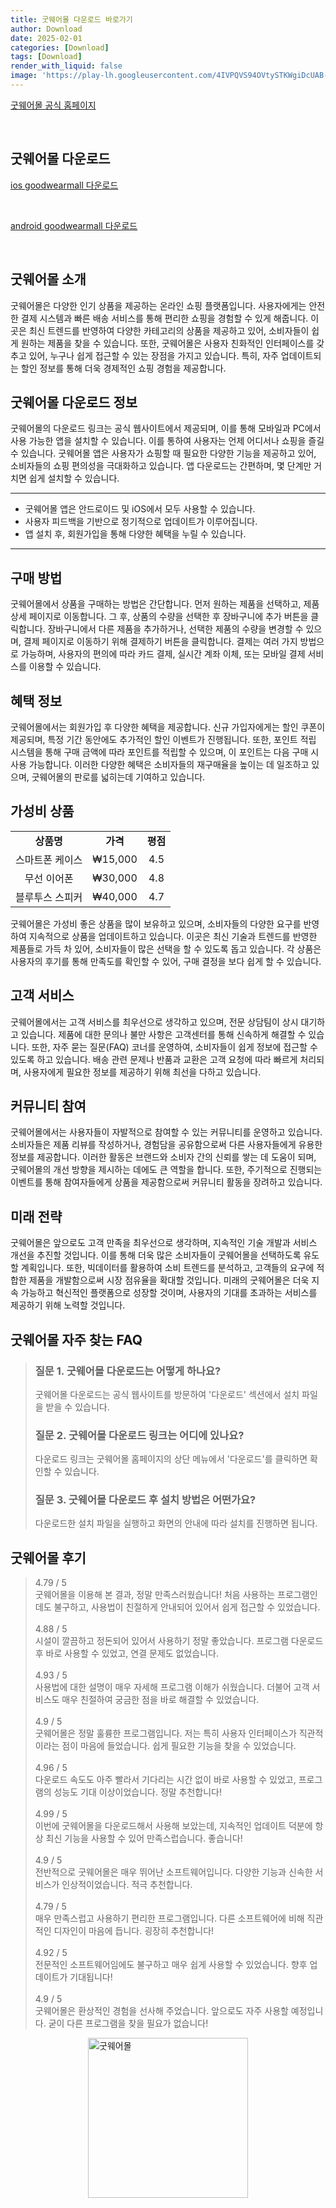 ```yaml
---
title: 굿웨어몰 다운로드 바로가기
author: Download
date: 2025-02-01
categories: [Download]
tags: [Download]
render_with_liquid: false
image: 'https://play-lh.googleusercontent.com/4IVPQVS94OVtySTKWgiDcUAB-YPodsxxA2lhVJJAggJ-n5i2hSgrgvd-iZJS6hSqP4qJ=s256-rw'
---
```

<p><a class='click-button' title='굿웨어몰' href='https://www.goodwearmall.com/m/?srsltid=AfmBOorK6CXMVN9fC9B2EG08Imo4_UyEWDH8JEhIQpCVNic6MkfH70eD' rel='nofollow'>굿웨어몰 공식 홈페이지</a></p><br>
<h2 id='굿웨어몰_다운로드'>굿웨어몰 다운로드</h2>
<p><a class="click-button ios" title="goodwearmall 다운로드" href="https://apps.apple.com/kr/app/%EA%B5%BF%EC%9B%A8%EC%96%B4%EB%AA%B0/id1352952523" rel="nofollow">ios goodwearmall 다운로드</a></p><br>
<p><a class="click-button android" title="goodwearmall 다운로드" href="https://play.google.comhttps://play.google.com/store/apps/details?id=com.topten10mall.mallapp" rel="nofollow">android goodwearmall 다운로드</a></p><br>


<h2 id='굿웨어몰_소개'>굿웨어몰 소개</h2>

<p>굿웨어몰은 다양한 인기 상품을 제공하는 온라인 쇼핑 플랫폼입니다. 사용자에게는 안전한 결제 시스템과 빠른 배송 서비스를 통해 편리한 쇼핑을 경험할 수 있게 해줍니다. 이곳은 최신 트렌드를 반영하여 다양한 카테고리의 상품을 제공하고 있어, 소비자들이 쉽게 원하는 제품을 찾을 수 있습니다. 또한, 굿웨어몰은 사용자 친화적인 인터페이스를 갖추고 있어, 누구나 쉽게 접근할 수 있는 장점을 가지고 있습니다. 특히, 자주 업데이트되는 할인 정보를 통해 더욱 경제적인 쇼핑 경험을 제공합니다.</p>

<h2 id='굿웨어몰_다운로드_정보'>굿웨어몰 다운로드 정보</h2>

<p>굿웨어몰의 다운로드 링크는 공식 웹사이트에서 제공되며, 이를 통해 모바일과 PC에서 사용 가능한 앱을 설치할 수 있습니다. 이를 통하여 사용자는 언제 어디서나 쇼핑을 즐길 수 있습니다. 굿웨어몰 앱은 사용자가 쇼핑할 때 필요한 다양한 기능을 제공하고 있어, 소비자들의 쇼핑 편의성을 극대화하고 있습니다. 앱 다운로드는 간편하며, 몇 단계만 거치면 쉽게 설치할 수 있습니다.</p>

<hr />

<ul>
    <li>굿웨어몰 앱은 안드로이드 및 iOS에서 모두 사용할 수 있습니다.</li>
    <li>사용자 피드백을 기반으로 정기적으로 업데이트가 이루어집니다.</li>
    <li>앱 설치 후, 회원가입을 통해 다양한 혜택을 누릴 수 있습니다.</li>
</ul>

<hr />

<h2 id='구매_방법'>구매 방법</h2>

<p>굿웨어몰에서 상품을 구매하는 방법은 간단합니다. 먼저 원하는 제품을 선택하고, 제품 상세 페이지로 이동합니다. 그 후, 상품의 수량을 선택한 후 장바구니에 추가 버튼을 클릭합니다. 장바구니에서 다른 제품을 추가하거나, 선택한 제품의 수량을 변경할 수 있으며, 결제 페이지로 이동하기 위해 결제하기 버튼을 클릭합니다. 결제는 여러 가지 방법으로 가능하며, 사용자의 편의에 따라 카드 결제, 실시간 계좌 이체, 또는 모바일 결제 서비스를 이용할 수 있습니다.</p>

<h2 id='혜택_정보'>혜택 정보</h2>

<p>굿웨어몰에서는 회원가입 후 다양한 혜택을 제공합니다. 신규 가입자에게는 할인 쿠폰이 제공되며, 특정 기간 동안에도 추가적인 할인 이벤트가 진행됩니다. 또한, 포인트 적립 시스템을 통해 구매 금액에 따라 포인트를 적립할 수 있으며, 이 포인트는 다음 구매 시 사용 가능합니다. 이러한 다양한 혜택은 소비자들의 재구매율을 높이는 데 일조하고 있으며, 굿웨어몰의 판로를 넓히는데 기여하고 있습니다.</p>

<h2 id='가성비_상품'>가성비 상품</h2>

<table>
    <tr>
        <td style="text-align: center; height: 17px;"><b>상품명</b></td>
        <td style="text-align: center; height: 17px;"><b>가격</b></td>
        <td style="text-align: center; height: 17px;"><b>평점</b></td>
    </tr>
    <tr>
        <td style="text-align: center; height: 17px;">스마트폰 케이스</td>
        <td style="text-align: center; height: 17px;">₩15,000</td>
        <td style="text-align: center; height: 17px;">4.5</td>
    </tr>
    <tr>
        <td style="text-align: center; height: 17px;">무선 이어폰</td>
        <td style="text-align: center; height: 17px;">₩30,000</td>
        <td style="text-align: center; height: 17px;">4.8</td>
    </tr>
    <tr>
        <td style="text-align: center; height: 17px;">블루투스 스피커</td>
        <td style="text-align: center; height: 17px;">₩40,000</td>
        <td style="text-align: center; height: 17px;">4.7</td>
    </tr>
</table>

<p>굿웨어몰은 가성비 좋은 상품을 많이 보유하고 있으며, 소비자들의 다양한 요구를 반영하여 지속적으로 상품을 업데이트하고 있습니다. 이곳은 최신 기술과 트렌드를 반영한 제품들로 가득 차 있어, 소비자들이 많은 선택을 할 수 있도록 돕고 있습니다. 각 상품은 사용자의 후기를 통해 만족도를 확인할 수 있어, 구매 결정을 보다 쉽게 할 수 있습니다.</p>

<h2 id='고객_서비스'>고객 서비스</h2>

<p>굿웨어몰에서는 고객 서비스를 최우선으로 생각하고 있으며, 전문 상담팀이 상시 대기하고 있습니다. 제품에 대한 문의나 불만 사항은 고객센터를 통해 신속하게 해결할 수 있습니다. 또한, 자주 묻는 질문(FAQ) 코너를 운영하여, 소비자들이 쉽게 정보에 접근할 수 있도록 하고 있습니다. 배송 관련 문제나 반품과 교환은 고객 요청에 따라 빠르게 처리되며, 사용자에게 필요한 정보를 제공하기 위해 최선을 다하고 있습니다.</p>

<h2 id='커뮤니티_참여'>커뮤니티 참여</h2>

<p>굿웨어몰에서는 사용자들이 자발적으로 참여할 수 있는 커뮤니티를 운영하고 있습니다. 소비자들은 제품 리뷰를 작성하거나, 경험담을 공유함으로써 다른 사용자들에게 유용한 정보를 제공합니다. 이러한 활동은 브랜드와 소비자 간의 신뢰를 쌓는 데 도움이 되며, 굿웨어몰의 개선 방향을 제시하는 데에도 큰 역할을 합니다. 또한, 주기적으로 진행되는 이벤트를 통해 참여자들에게 상품을 제공함으로써 커뮤니티 활동을 장려하고 있습니다.</p>

<h2 id='미래_전략'>미래 전략</h2>

<p>굿웨어몰은 앞으로도 고객 만족을 최우선으로 생각하며, 지속적인 기술 개발과 서비스 개선을 추진할 것입니다. 이를 통해 더욱 많은 소비자들이 굿웨어몰을 선택하도록 유도할 계획입니다. 또한, 빅데이터를 활용하여 소비 트렌드를 분석하고, 고객들의 요구에 적합한 제품을 개발함으로써 시장 점유율을 확대할 것입니다. 미래의 굿웨어몰은 더욱 지속 가능하고 혁신적인 플랫폼으로 성장할 것이며, 사용자의 기대를 초과하는 서비스를 제공하기 위해 노력할 것입니다.</p>


<h2 id='굿웨어몰_자주_찾는_FAQ'>굿웨어몰 자주 찾는 FAQ</h2>
<div itemscope="" itemtype="https://schema.org/FAQPage"> <blockquote> <div itemscope="" itemprop="mainEntity" itemtype="https://schema.org/Question"> <h3 itemprop="name">질문 1. 굿웨어몰 다운로드는 어떻게 하나요?</h3> <div itemscope="" itemprop="acceptedAnswer" itemtype="https://schema.org/Answer"> <span itemprop="text"> <p>굿웨어몰 다운로드는 공식 웹사이트를 방문하여 '다운로드' 섹션에서 설치 파일을 받을 수 있습니다.</p> </span> </div> </div> <div itemscope="" itemprop="mainEntity" itemtype="https://schema.org/Question"> <h3 itemprop="name">질문 2. 굿웨어몰 다운로드 링크는 어디에 있나요?</h3> <div itemscope="" itemprop="acceptedAnswer" itemtype="https://schema.org/Answer"> <span itemprop="text"> <p>다운로드 링크는 굿웨어몰 홈페이지의 상단 메뉴에서 '다운로드'를 클릭하면 확인할 수 있습니다.</p> </span> </div> </div> <div itemscope="" itemprop="mainEntity" itemtype="https://schema.org/Question"> <h3 itemprop="name">질문 3. 굿웨어몰 다운로드 후 설치 방법은 어떤가요?</h3> <div itemscope="" itemprop="acceptedAnswer" itemtype="https://schema.org/Answer"> <span itemprop="text"> <p>다운로드한 설치 파일을 실행하고 화면의 안내에 따라 설치를 진행하면 됩니다.</p> </span> </div> </div> </blockquote> </div>
<h2 id='굿웨어몰_후기'>굿웨어몰 후기</h2>
<div itemscope itemtype="https://schema.org/Product">
  <blockquote>
  <div itemprop="review" itemscope itemtype="https://schema.org/Review">
      <div itemprop="reviewRating" itemscope itemtype="https://schema.org/Rating"> <span itemprop="ratingValue">4.79</span> / <span itemprop="bestRating">5</span> </div>
      <span itemprop="reviewBody">굿웨어몰을 이용해 본 결과, 정말 만족스러웠습니다! 처음 사용하는 프로그램인데도 불구하고, 사용법이 친절하게 안내되어 있어서 쉽게 접근할 수 있었습니다.</span>
  </div>
  <br>
  <div itemprop="review" itemscope itemtype="https://schema.org/Review">
      <div itemprop="reviewRating" itemscope itemtype="https://schema.org/Rating"> <span itemprop="ratingValue">4.88</span> / <span itemprop="bestRating">5</span> </div>
      <span itemprop="reviewBody">시설이 깔끔하고 정돈되어 있어서 사용하기 정말 좋았습니다. 프로그램 다운로드 후 바로 사용할 수 있었고, 연결 문제도 없었습니다.</span>
  </div>
  <br>
  <div itemprop="review" itemscope itemtype="https://schema.org/Review">
      <div itemprop="reviewRating" itemscope itemtype="https://schema.org/Rating"> <span itemprop="ratingValue">4.93</span> / <span itemprop="bestRating">5</span> </div>
      <span itemprop="reviewBody">사용법에 대한 설명이 매우 자세해 프로그램 이해가 쉬웠습니다. 더불어 고객 서비스도 매우 친절하여 궁금한 점을 바로 해결할 수 있었습니다.</span>
  </div>
  <br>
  <div itemprop="review" itemscope itemtype="https://schema.org/Review">
      <div itemprop="reviewRating" itemscope itemtype="https://schema.org/Rating"> <span itemprop="ratingValue">4.9</span> / <span itemprop="bestRating">5</span> </div>
      <span itemprop="reviewBody">굿웨어몰은 정말 훌륭한 프로그램입니다. 저는 특히 사용자 인터페이스가 직관적이라는 점이 마음에 들었습니다. 쉽게 필요한 기능을 찾을 수 있었습니다.</span>
  </div>
  <br>
  <div itemprop="review" itemscope itemtype="https://schema.org/Review">
      <div itemprop="reviewRating" itemscope itemtype="https://schema.org/Rating"> <span itemprop="ratingValue">4.96</span> / <span itemprop="bestRating">5</span> </div>
      <span itemprop="reviewBody">다운로드 속도도 아주 빨라서 기다리는 시간 없이 바로 사용할 수 있었고, 프로그램의 성능도 기대 이상이었습니다. 정말 추천합니다!</span>
  </div>
  <br>
  <div itemprop="review" itemscope itemtype="https://schema.org/Review">
      <div itemprop="reviewRating" itemscope itemtype="https://schema.org/Rating"> <span itemprop="ratingValue">4.99</span> / <span itemprop="bestRating">5</span> </div>
      <span itemprop="reviewBody">이번에 굿웨어몰을 다운로드해서 사용해 보았는데, 지속적인 업데이트 덕분에 항상 최신 기능을 사용할 수 있어 만족스럽습니다. 좋습니다!</span>
  </div>
  <br>
  <div itemprop="review" itemscope itemtype="https://schema.org/Review">
      <div itemprop="reviewRating" itemscope itemtype="https://schema.org/Rating"> <span itemprop="ratingValue">4.9</span> / <span itemprop="bestRating">5</span> </div>
      <span itemprop="reviewBody">전반적으로 굿웨어몰은 매우 뛰어난 소프트웨어입니다. 다양한 기능과 신속한 서비스가 인상적이었습니다. 적극 추천합니다.</span>
  </div>
  <br>
  <div itemprop="review" itemscope itemtype="https://schema.org/Review">
      <div itemprop="reviewRating" itemscope itemtype="https://schema.org/Rating"> <span itemprop="ratingValue">4.79</span> / <span itemprop="bestRating">5</span> </div>
      <span itemprop="reviewBody">매우 만족스럽고 사용하기 편리한 프로그램입니다. 다른 소프트웨어에 비해 직관적인 디자인이 마음에 듭니다. 굉장히 추천합니다!</span>
  </div>
  <br>
  <div itemprop="review" itemscope itemtype="https://schema.org/Review">
      <div itemprop="reviewRating" itemscope itemtype="https://schema.org/Rating"> <span itemprop="ratingValue">4.92</span> / <span itemprop="bestRating">5</span> </div>
      <span itemprop="reviewBody">전문적인 소프트웨어임에도 불구하고 매우 쉽게 사용할 수 있었습니다. 향후 업데이트가 기대됩니다!</span>
  </div>
  <br>
  <div itemprop="review" itemscope itemtype="https://schema.org/Review">
      <div itemprop="reviewRating" itemscope itemtype="https://schema.org/Rating"> <span itemprop="ratingValue">4.9</span> / <span itemprop="bestRating">5</span> </div>
      <span itemprop="reviewBody">굿웨어몰은 환상적인 경험을 선사해 주었습니다. 앞으로도 자주 사용할 예정입니다. 굳이 다른 프로그램을 찾을 필요가 없습니다!</span>
  </div>
  </blockquote>
</div>
<figure class="image" style="display: flex; justify-content: center; align-items: center; margin: 0;"><img src="https://play-lh.googleusercontent.com/4IVPQVS94OVtySTKWgiDcUAB-YPodsxxA2lhVJJAggJ-n5i2hSgrgvd-iZJS6hSqP4qJ=s256-rw" alt="굿웨어몰" width="256" height="256" style="max-width: 100%; height: auto;"></figure>
